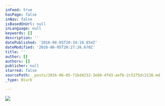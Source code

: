 ```yaml
---
inFeed: true
hasPage: false
inNav: false
isBasedOnUrl: null
inLanguage: null
keywords: []
description: ''
datePublished: '2016-06-05T20:34:18.854Z'
dateModified: '2016-06-05T20:27:26.670Z'
title: ''
author: []
authors: []
publisher: null
starred: false
sourcePath: _posts/2016-06-05-71bd4232-3e68-4fd3-aefb-2c5275dc2126.md
_type: Blurb

---
```

![](https://the-grid-user-content.s3-us-west-2.amazonaws.com/8b074943-149d-43f8-9f0c-b515df274008.jpg)